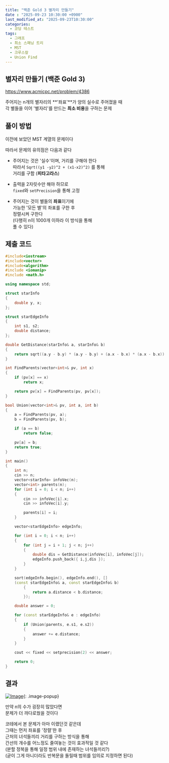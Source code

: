 ```yaml
---
title: "백준 Gold 3 별자리 만들기"
date : "2025-09-23 10:30:00 +0900"
last_modified_at: "2025-09-23T10:30:00"
categories:
  - 코딩 테스트
tags:
  - 그래프
  - 최소 스패닝 트리
  - MST
  - 크루스칼
  - Union Find
---
```


## 별자리 만들기 (백준 Gold 3)
<https://www.acmicpc.net/problem/4386><br>

주어지는 n개의 별자리의 **'좌표'**가 양의 실수로 주어졌을 때<br>
각 별들을 이어 '별자리'를 만드는 **최소 비용**을 구하는 문제<br>

## 풀이 방법

이전에 보았던 MST 계열의 문제이다<br>

따라서 문제의 유의점은 다음과 같다<br>

- 주어지는 것은 '실수'이며, 거리를 구해야 한다<br>
  따라서 `Sqrt((y1 -y2)^2 + (x1-x2)^2)` 를 통해<br>
  거리를 구함 (**피타고라스**)<br>

- 출력을 2자릿수만 해야 하므로<br>
  `fixed`와 `setPrecision`을 통해 고정<br>

- 주어지는 것이 별들의 **좌표**이기에<br>
  가능한 '모든 별'의 좌표를 구한 후<br>
  정렬시켜 구한다<br>
  (다행히 n이 1000개 이하라 이 방식을 통해<br>
  풀 수 있다)<br>

## 제출 코드

```cpp
#include<iostream>
#include<vector>
#include<algorithm>
#include <iomanip>
#include <math.h>

using namespace std;

struct starInfo
{
	double y, x;
};

struct starEdgeInfo
{
	int s1, s2;
	double distance;
};

double GetDistance(starInfo& a, starInfo& b)
{
	return sqrt((a.y - b.y) * (a.y - b.y) + (a.x - b.x) * (a.x - b.x));
}

int FindParents(vector<int>& pv, int x)
{
	if (pv[x] == x)
		return x;

	return pv[x] = FindParents(pv, pv[x]);
}

bool Union(vector<int>& pv, int a, int b)
{
	a = FindParents(pv, a);
	b = FindParents(pv, b);

	if (a == b)
		return false;

	pv[a] = b;
	return true;
}

int main()
{
	int n;
	cin >> n;
	vector<starInfo> infoVec(n);
	vector<int> parents(n);
	for (int i = 0; i < n; i++)
	{
		cin >> infoVec[i].x;
		cin >> infoVec[i].y;

		parents[i] = i;
	}

	vector<starEdgeInfo> edgeInfo;

	for (int i = 0; i < n; i++)
	{
		for (int j = i + 1; j < n; j++)
		{
			double dis = GetDistance(infoVec[i], infoVec[j]);
			edgeInfo.push_back({ i,j,dis });
		}
	}

	sort(edgeInfo.begin(), edgeInfo.end(), []
	(const starEdgeInfo& a, const starEdgeInfo& b)
		{
			return a.distance < b.distance;
		});

	double answer = 0;

	for (const starEdgeInfo& e : edgeInfo)
	{
		if (Union(parents, e.s1, e.s2))
		{
			answer += e.distance;
		}
	}

	cout << fixed << setprecision(2) << answer;

	return 0;
}
```

## 결과
[![Image](https://github.com/user-attachments/assets/1d842f3d-dd5e-4ff1-8404-75d7d91d87cc)](https://github.com/user-attachments/assets/1d842f3d-dd5e-4ff1-8404-75d7d91d87cc){: .image-popup}<br>

만약 n의 수가 굉장히 많았다면<br>
문제가 더 까다로웠을 것이다<br>

코테에서 본 문제가 아마 이랬던것 같은데<br>
그때는 먼저 좌표를 '정렬'한 후<br>
근처의 녀석들끼리 거리를 구하는 방식을 통해<br>
간선의 개수를 어느정도 줄여놓는 것이 효과적일 것 같다<br>
(분할 정복을 통해 일정 범위 내에 존재하는 녀석들끼리?)<br>
(굳이 그게 아니더라도 반복문을 돌릴때 범위를 임의로 지정하면 된다)<br>